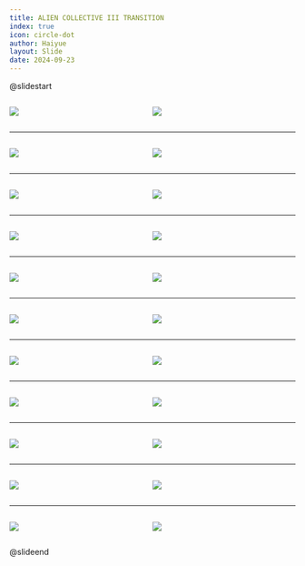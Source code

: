 ```yaml
---
title: ALIEN COLLECTIVE III TRANSITION
index: true
icon: circle-dot
author: Haiyue
layout: Slide
date: 2024-09-23
---
```

 
@slidestart

<div style="display:flex">
<div style="flex:1">

![](/reading/english/Level-Z/ALIEN%20COLLECTIVE%20III%20TRANSITION/001.webp)
</div>
<div style="flex:1">

![](/reading/english/Level-Z/ALIEN%20COLLECTIVE%20III%20TRANSITION/002.webp)
</div>
</div>

---

<div style="display:flex">
<div style="flex:1">

![](/reading/english/Level-Z/ALIEN%20COLLECTIVE%20III%20TRANSITION/003.webp)
</div>
<div style="flex:1">

![](/reading/english/Level-Z/ALIEN%20COLLECTIVE%20III%20TRANSITION/004.webp)
</div>
</div>

---

<div style="display:flex">
<div style="flex:1">

![](/reading/english/Level-Z/ALIEN%20COLLECTIVE%20III%20TRANSITION/005.webp)
</div>
<div style="flex:1">

![](/reading/english/Level-Z/ALIEN%20COLLECTIVE%20III%20TRANSITION/006.webp)
</div>
</div>

---

<div style="display:flex">
<div style="flex:1">

![](/reading/english/Level-Z/ALIEN%20COLLECTIVE%20III%20TRANSITION/007.webp)
</div>
<div style="flex:1">

![](/reading/english/Level-Z/ALIEN%20COLLECTIVE%20III%20TRANSITION/008.webp)
</div>
</div>

---

<div style="display:flex">
<div style="flex:1">

![](/reading/english/Level-Z/ALIEN%20COLLECTIVE%20III%20TRANSITION/009.webp)
</div>
<div style="flex:1">

![](/reading/english/Level-Z/ALIEN%20COLLECTIVE%20III%20TRANSITION/010.webp)
</div>
</div>

---

<div style="display:flex">
<div style="flex:1">

![](/reading/english/Level-Z/ALIEN%20COLLECTIVE%20III%20TRANSITION/011.webp)
</div>
<div style="flex:1">

![](/reading/english/Level-Z/ALIEN%20COLLECTIVE%20III%20TRANSITION/012.webp)
</div>
</div>

---

<div style="display:flex">
<div style="flex:1">

![](/reading/english/Level-Z/ALIEN%20COLLECTIVE%20III%20TRANSITION/013.webp)
</div>
<div style="flex:1">

![](/reading/english/Level-Z/ALIEN%20COLLECTIVE%20III%20TRANSITION/014.webp)
</div>
</div>

---

<div style="display:flex">
<div style="flex:1">

![](/reading/english/Level-Z/ALIEN%20COLLECTIVE%20III%20TRANSITION/015.webp)
</div>
<div style="flex:1">

![](/reading/english/Level-Z/ALIEN%20COLLECTIVE%20III%20TRANSITION/016.webp)
</div>
</div>

---

<div style="display:flex">
<div style="flex:1">

![](/reading/english/Level-Z/ALIEN%20COLLECTIVE%20III%20TRANSITION/017.webp)
</div>
<div style="flex:1">

![](/reading/english/Level-Z/ALIEN%20COLLECTIVE%20III%20TRANSITION/018.webp)
</div>
</div>

---

<div style="display:flex">
<div style="flex:1">

![](/reading/english/Level-Z/ALIEN%20COLLECTIVE%20III%20TRANSITION/019.webp)
</div>
<div style="flex:1">

![](/reading/english/Level-Z/ALIEN%20COLLECTIVE%20III%20TRANSITION/020.webp)
</div>
</div>

---

<div style="display:flex">
<div style="flex:1">

![](/reading/english/Level-Z/ALIEN%20COLLECTIVE%20III%20TRANSITION/021.webp)
</div>
<div style="flex:1">

![](/reading/english/Level-Z/ALIEN%20COLLECTIVE%20III%20TRANSITION/022.webp)
</div>
</div>

@slideend